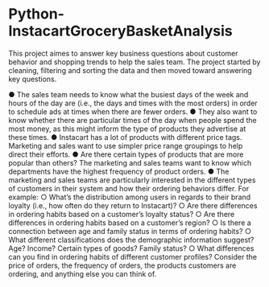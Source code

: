 # Python-InstacartGroceryBasketAnalysis
This project aimes to answer key business questions about customer behavior and shopping trends to help the sales team.
The project started by cleaning, filtering and sorting the data and then moved toward answering key questions. 

● The sales team needs to know what the busiest days of the week and hours of the day are (i.e., the days and times with the most orders) in order to schedule ads at times when there are fewer orders.
● They also want to know whether there are particular times of the day when people spend the most money, as this might inform the type of products they advertise at these times.
● Instacart has a lot of products with different price tags. Marketing and sales want to use simpler price range groupings to help direct their efforts.
● Are there certain types of products that are more popular than others? The marketing and sales teams want to know which departments have the highest frequency of product orders.
● The marketing and sales teams are particularly interested in the different types of customers in their system and how their ordering behaviors differ. For example:
   ○ What’s the distribution among users in regards to their brand loyalty (i.e., how often do they return to Instacart)?
   ○ Are there differences in ordering habits based on a customer’s loyalty status?
   ○ Are there differences in ordering habits based on a customer’s region?
   ○ Is there a connection between age and family status in terms of ordering habits?
   ○ What different classifications does the demographic information suggest? Age? Income? Certain types of goods? Family status?
   ○ What differences can you find in ordering habits of different customer profiles? Consider the price of orders, the frequency of orders, the products customers are ordering, and anything else you can think of.
